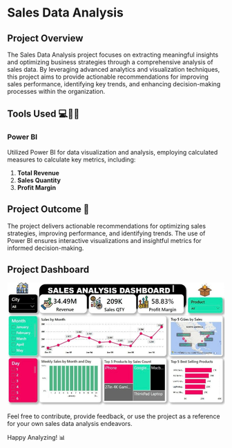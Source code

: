 # Sales Data Analysis

## Project Overview

The Sales Data Analysis project focuses on extracting meaningful insights and optimizing business strategies through a comprehensive analysis of sales data. By leveraging advanced analytics and visualization techniques, this project aims to provide actionable recommendations for improving sales performance, identifying key trends, and enhancing decision-making processes within the organization.

## Tools Used 💻🧑‍💻

### Power BI

Utilized Power BI for data visualization and analysis, employing calculated measures to calculate key metrics, including:

1. **Total Revenue**
2. **Sales Quantity**
3. **Profit Margin**

## Project Outcome 🎯

The project delivers actionable recommendations for optimizing sales strategies, improving performance, and identifying trends. The use of Power BI ensures interactive visualizations and insightful metrics for informed decision-making.

## Project Dashboard

![Sales Data Analysis Dashboard](https://github.com/Raghad-El-Ghobashy/SALES-ANALYSIS-PROJECT/raw/main/Sales%20Data%20Analysis.jpg)

Feel free to contribute, provide feedback, or use the project as a reference for your own sales data analysis endeavors.

Happy Analyzing! 📊
